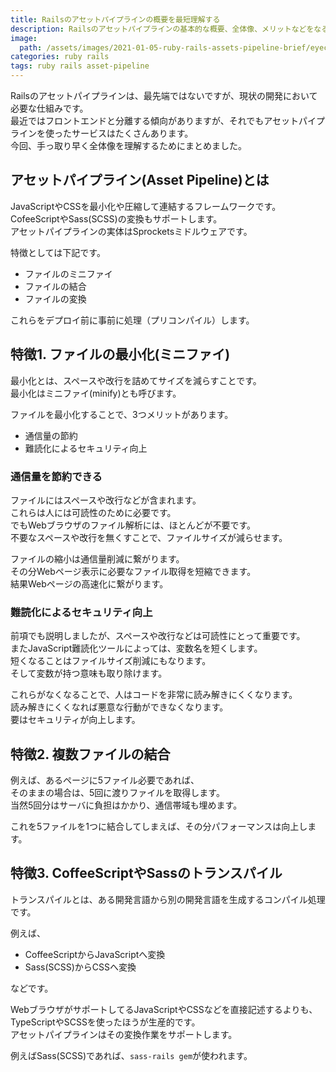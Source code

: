 ```yaml
---
title: Railsのアセットパイプラインの概要を最短理解する
description: Railsのアセットパイプラインの基本的な概要、全体像、メリットなどをなるべく端的に説明します。
image:
  path: /assets/images/2021-01-05-ruby-rails-assets-pipeline-brief/eyecatch.png
categories: ruby rails
tags: ruby rails asset-pipeline
---
```

Railsのアセットパイプラインは、最先端ではないですが、現状の開発において必要な仕組みです。  
最近ではフロントエンドと分離する傾向がありますが、それでもアセットパイプラインを使ったサービスはたくさんあります。  
今回、手っ取り早く全体像を理解するためにまとめました。

## アセットパイプライン(Asset Pipeline)とは
JavaScriptやCSSを最小化や圧縮して連結するフレームワークです。  
CofeeScriptやSass(SCSS)の変換もサポートします。  
アセットパイプラインの実体はSprocketsミドルウェアです。


特徴としては下記です。

- ファイルのミニファイ
- ファイルの結合
- ファイルの変換

これらをデプロイ前に事前に処理（プリコンパイル）します。

## 特徴1. ファイルの最小化(ミニファイ)
最小化とは、スペースや改行を詰めてサイズを減らすことです。  
最小化はミニファイ(minify)とも呼びます。

ファイルを最小化することで、3つメリットがあります。

- 通信量の節約
- 難読化によるセキュリティ向上

### 通信量を節約できる
ファイルにはスペースや改行などが含まれます。  
これらは人には可読性のために必要です。  
でもWebブラウザのファイル解析には、ほとんどが不要です。  
不要なスペースや改行を無くすことで、ファイルサイズが減らせます。

ファイルの縮小は通信量削減に繋がります。  
その分Webページ表示に必要なファイル取得を短縮できます。  
結果Webページの高速化に繋がります。

### 難読化によるセキュリティ向上
前項でも説明しましたが、スペースや改行などは可読性にとって重要です。  
またJavaScript難読化ツールによっては、変数名を短くします。  
短くなることはファイルサイズ削減にもなります。  
そして変数が持つ意味も取り除けます。

これらがなくなることで、人はコードを非常に読み解きにくくなります。  
読み解きにくくなれば悪意な行動ができなくなります。  
要はセキュリティが向上します。

## 特徴2. 複数ファイルの結合
例えば、あるページに5ファイル必要であれば、  
そのままの場合は、5回に渡りファイルを取得します。  
当然5回分はサーバに負担はかかり、通信帯域も埋めます。

これを5ファイルを1つに結合してしまえば、その分パフォーマンスは向上します。


## 特徴3. CoffeeScriptやSassのトランスパイル
トランスパイルとは、ある開発言語から別の開発言語を生成するコンパイル処理です。

例えば、

- CoffeeScriptからJavaScriptへ変換
- Sass(SCSS)からCSSへ変換

などです。

WebブラウザがサポートしてるJavaScriptやCSSなどを直接記述するよりも、  
TypeScriptやSCSSを使ったほうが生産的です。  
アセットパイプラインはその変換作業をサポートします。

例えばSass(SCSS)であれば、`sass-rails gem`が使われます。



<!-- TODO: アセットパイプライン作ったら解除する
## アセットパイプラインの使い方

アセットパイプラインは、パフォーマンス目的のためにファイル(アセット)をミニファイやファイル結合、トランスパイルするフレームワークです。

実際の使い方は、{% post_link_text 2021-01-06-ruby-rails-assets-pipeline-use %}
-->
